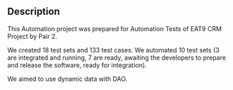 ## Description
This Automation project was prepared for Automation Tests of EAT9 CRM Project by Pair 2.

We created 18 test sets and 133 test cases. We automated 10 test sets (3 are integrated and running, 7 are ready, awaiting the developers to prepare and release the software, ready for integration). 

We aimed to use dynamic data with DAO.
